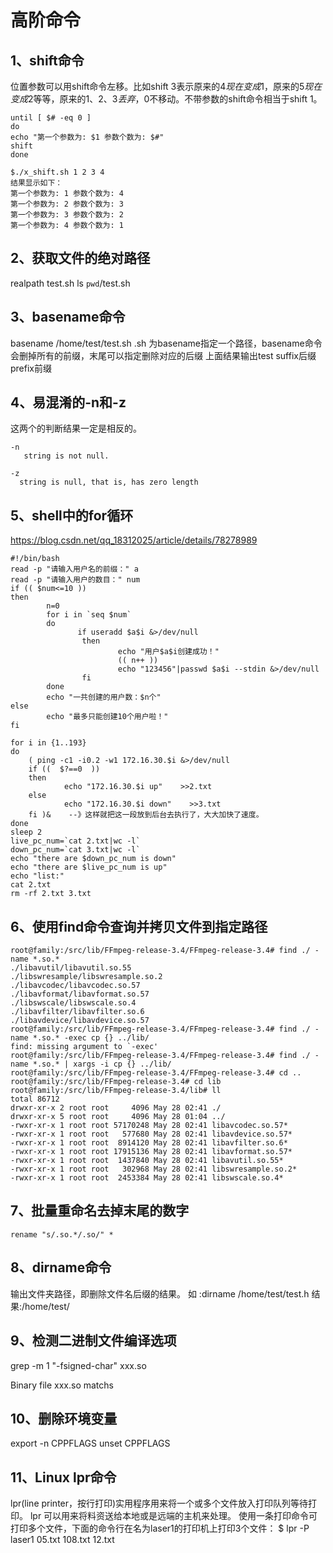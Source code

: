# 高阶命令

## 1、shift命令
位置参数可以用shift命令左移。比如shift 3表示原来的$4现在变成$1，原来的$5现在变成$2等等，原来的$1、$2、$3丢弃，$0不移动。不带参数的shift命令相当于shift 1。

```
until [ $# -eq 0 ]
do
echo "第一个参数为: $1 参数个数为: $#"
shift
done

$./x_shift.sh 1 2 3 4
结果显示如下：
第一个参数为: 1 参数个数为: 4
第一个参数为: 2 参数个数为: 3
第一个参数为: 3 参数个数为: 2
第一个参数为: 4 参数个数为: 1
```

## 2、获取文件的绝对路径
realpath test.sh
ls `pwd`/test.sh

## 3、basename命令
basename /home/test/test.sh .sh
为basename指定一个路径，basename命令会删掉所有的前缀，末尾可以指定删除对应的后缀
上面结果输出test
suffix后缀 prefix前缀

## 4、易混淆的-n和-z
这两个的判断结果一定是相反的。
```
-n
   string is not null.

-z
  string is null, that is, has zero length
```

## 5、shell中的for循环
https://blog.csdn.net/qq_18312025/article/details/78278989

```
#!/bin/bash
read -p "请输入用户名的前缀：" a 
read -p "请输入用户的数目：" num
if (( $num<=10 ))
then
        n=0
        for i in `seq $num`
        do
               if useradd $a$i &>/dev/null
                then
                        echo "用户$a$i创建成功！"
                        (( n++ ))
                        echo "123456"|passwd $a$i --stdin &>/dev/null
                fi
        done
        echo "一共创建的用户数：$n个"
else
        echo "最多只能创建10个用户啦！"
fi
```

```
for i in {1..193}
do
    ( ping -c1 -i0.2 -w1 172.16.30.$i &>/dev/null
    if ((  $?==0  ))
    then
            echo "172.16.30.$i up"    >>2.txt
    else
            echo "172.16.30.$i down"    >>3.txt
    fi )&    --》这样就把这一段放到后台去执行了，大大加快了速度。
done
sleep 2
live_pc_num=`cat 2.txt|wc -l`
down_pc_num=`cat 3.txt|wc -l`
echo "there are $down_pc_num is down"
echo "there are $live_pc_num is up"
echo "list:"
cat 2.txt
rm -rf 2.txt 3.txt
```

## 6、使用find命令查询并拷贝文件到指定路径
```
root@family:/src/lib/FFmpeg-release-3.4/FFmpeg-release-3.4# find ./ -name *.so.*
./libavutil/libavutil.so.55
./libswresample/libswresample.so.2
./libavcodec/libavcodec.so.57
./libavformat/libavformat.so.57
./libswscale/libswscale.so.4
./libavfilter/libavfilter.so.6
./libavdevice/libavdevice.so.57
root@family:/src/lib/FFmpeg-release-3.4/FFmpeg-release-3.4# find ./ -name *.so.* -exec cp {} ../lib/
find: missing argument to `-exec'
root@family:/src/lib/FFmpeg-release-3.4/FFmpeg-release-3.4# find ./ -name *.so.* | xargs -i cp {} ../lib/
root@family:/src/lib/FFmpeg-release-3.4/FFmpeg-release-3.4# cd ..
root@family:/src/lib/FFmpeg-release-3.4# cd lib
root@family:/src/lib/FFmpeg-release-3.4/lib# ll
total 86712
drwxr-xr-x 2 root root     4096 May 28 02:41 ./
drwxr-xr-x 5 root root     4096 May 28 01:04 ../
-rwxr-xr-x 1 root root 57170248 May 28 02:41 libavcodec.so.57*
-rwxr-xr-x 1 root root   577680 May 28 02:41 libavdevice.so.57*
-rwxr-xr-x 1 root root  8914120 May 28 02:41 libavfilter.so.6*
-rwxr-xr-x 1 root root 17915136 May 28 02:41 libavformat.so.57*
-rwxr-xr-x 1 root root  1437840 May 28 02:41 libavutil.so.55*
-rwxr-xr-x 1 root root   302968 May 28 02:41 libswresample.so.2*
-rwxr-xr-x 1 root root  2453384 May 28 02:41 libswscale.so.4*
```

## 7、批量重命名去掉末尾的数字
```
rename "s/.so.*/.so/" *
```

## 8、dirname命令
输出文件夹路径，即删除文件名后缀的结果。
如  :dirname /home/test/test.h
结果:/home/test/

## 9、检测二进制文件编译选项
grep -m 1 "\-fsigned-char" xxx.so

Binary file xxx.so matchs

## 10、删除环境变量
export -n CPPFLAGS
unset CPPFLAGS

## 11、Linux lpr命令
lpr(line printer，按行打印)实用程序用来将一个或多个文件放入打印队列等待打印。
lpr 可以用来将料资送给本地或是远端的主机来处理。
使用一条打印命令可打印多个文件，下面的命令行在名为laser1的打印机上打印3个文件：
$ lpr -P laser1 05.txt 108.txt 12.txt 





